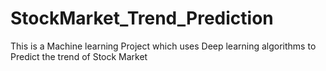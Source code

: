 # StockMarket_Trend_Prediction
This is a Machine learning Project which uses Deep learning algorithms to Predict the trend of Stock Market
